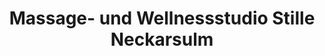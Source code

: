 ---
title: "Massage- und Wellnessstudio Stille Neckarsulm"
url: /neckarsulm/massage-und-wellnessstudio-stille-neckarsulm/
shop: Massage
---